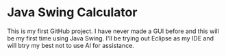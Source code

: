 # Java Swing Calculator
 This is my first GitHub project. I have never made a GUI before and this will be my first time using Java Swing. I'll be trying out Eclipse as my IDE and will btry my best not to use AI for assistance.

